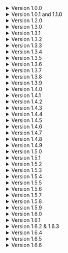 <details>
<summary>Version 1.0.0</summary>
Mod released with 3 scrap items and one equipment item.
</details>

<details>
<summary>Version 1.0.1 and 1.1.0</summary>
How does this website work?
</details>

<details>
<summary>Version 1.2.0</summary>
Figured out how this website works and made some name changes to avoid conflicts with other mods.
</details>

<details>
<summary>Version 1.3.0</summary>
Small code tweaks, starting work on a couple new items, and found some wonky mod interactions that I may or may not fix in the future but I will note them for now :D
</details>

<details>
<summary>Version 1.3.1</summary>
Small code tweaks, added bandages and the medkit, started work on a defibrillator and giving the crowbar a unique function.
</details>

<details>
<summary>Version 1.3.2</summary>
fixed some homepage text.
</details>

<details>
<summary>Version 1.3.3</summary>
fixed/updated some more homepage text.
</details>

<details>
<summary>Version 1.3.4</summary>
Added placeholder audio clips to stop the log spam and lag about it, sorry about that.
</details>

<details>
<summary>Version 1.3.5</summary>

- Changed how the explosive tank works and changed the testing spawn rate I had forgot to change (my bad)
- Disabled the crowbar and nail because I'm not happy with them
- Worked on the defibrillator some more
- Added the walking cane
- A whole bunch of random fixes
</details>

<details>
<summary>Version 1.3.6</summary>
Added a github? New textures, fixes, nothing major.
</details>

<details>
<summary>Version 1.3.7</summary>
Fixed for v50
</details>

<details>
<summary>Version 1.3.8</summary>
Fixed the scrap values not being the correct value in-game, nerfed the walking cane speed, added effects to using the medkit and bandages, fixed bandages not giving enough uses, fixed medkit logic, probably fixed some other stuff.
</details>

<details>
<summary>Version 1.3.9</summary>
Buffed the handlamp, buffed the walking cane slightly, and the walking cane now properly spawns on titan, dine, and rend. The 4.0.0 update may take a bit longer as I have quite a few items I'm creating that will require more attention and testing to work properly.
</details>

<details>
<summary>Version 1.4.0</summary>
Cleaned up a ton of beginner code, first try syncing the explosive tank's explosion (If you're reading this please report issues on github, multiplayer issues are difficult to test solo), fixed the models and cleaned up their textures, fixed some of the items floating when spawning the first time, more stuff probably. The items I planned to add are on hold to see if this implementation of the explosive tank works, If everything seems to be working I will add them next update.</details>

<details>
<summary>Version 1.4.1</summary>
New batch of items including: the toolbox, radioactive mineral cell, and gift wrap all with a new unique use or effect, new icons again. As always, this was tested in singleplayer and while I did account for multiplayer if any inconsistencies or bugs occur let me know on my github.</details>

<details>
<summary>Version 1.4.2</summary>

- Shrunk the handlamp so it doesn't cover as much screen space when held.
- Fixed random inconsistencies.
- Hopefully fixed the toolbox's syncing (forgot one word!).
</details>

<details>
<summary>Version 1.4.3</summary>

### It's been a while since I started this update so I'll just note all the changes I can recall.

- The Toolbox is now button presses instead of holding to use.
- The Medkit is now hold to heal instead of toggle.
- Replaced the Gift wrap with the Wish list.
- "radioactive mineral cell" is now named "radioactive cell" because name too long.
- Added the sizable scissors scrap item.
- Various model tweaks or redoes.
- Fixed a bunch of bugs I found that weren't too serious so I'm assuming nobody experienced them enough to report them.
- A ton of code changes and improvements probably.
- Replenished motivation.

#### And now for balance tweaks that I remember changing.

- The Medkit costs less and heals slightly faster.
- Bandages heal more with less charges (20 x 3) and now have a .5 second cooldown between uses.
- When dismantling turrets with the toolbox it has a chance of dropping a high value laser pointer.
- Explosive tank timer can be any time between 2-4 minutes.
- Walking cane nerfed again because I felt literally untouchable running from monsters with it in hand so now it's speed boost is 2x.

#### The next update shouldn't take as long, and as always, please report any issues on the GitHub page.

</details>

<details>
<summary>Version 1.4.4</summary>

### The First in a line of refinement updates.

- The Handlamp now uses it's own script so it shouldn't be affected by mods that change the flashlight but will still be affected by mods that change world lighting.
- The Handlamp no longer shows the flashlight's headlight when pocketed.
- The Handlamp is the first and only item to receive sounds. More items will have sounds added gradually.
- Fixed the radioactive cells model clipping from some angles and changed it's holding position.
- Fix for the harmless toolbox use error.
- Fix for the radioactive cell keeping it's previous name when scanned.
- Lowered the amount of clicks for the toolbox slightly and removed the click cooldown so clicking too quickly won't only count some clicks.
- Drastically improved the icons for everything.
- Candy jar disabled for now while I decide what to do with it.

#### That's all for now. If any issues arise from the Handlamp's new script (as I only tested it in singleplayer) report the issue and I'll fix it asap.

##### Also, I'm looking to change the name of the mod without having to post this as a new mod so if anyone knows how, I could really use the advice. I was considering just changing the name in the files but I don't want to break user's games by accident.

</details>

<details>
<summary>Version 1.4.5</summary>

### Quick update

- Tweaked explosive tank holding position
- Removed glitchlist the wishlist (wishlist)

</details>

<details>
<summary>Version 1.4.6</summary>

### Refinement strikes twice. update.

- Added sounds to the Explosive Tank, Radioactive Cell, Toolbox, Medkit, Bandages, and Sizable Scissors.
- Added the Lollipop scrap item.
- Added the Padlock scrap item.
- Readded the crowbar (Just a normal piece of scrap for now).

Leave feedback, changes, or additions on my Github. Really wish there was a comments section somewhere but whatever.
</details>

<details>
<summary>Version 1.4.7</summary>

### Small changes.

- Explosive tank can be reactivated by dropping it a couple times after it's been deactivated.
- Explosive tank effect and sounds are now indicators of whether it is active or not (no more sound effect in the ship).
- Shuffled the candy effects around and added a couple new ones.
- Lowered candies spawn rates to account for there being more of them.

Planned Additions - More sounds, two completely new items, mod options, think of more interesting candy effects, defib and crowbar functions finally.

Updates will continue to be slow, sorry. Leave feedback, changes, or additions on my Github. Really wish there was a comments section somewhere but whatever.
</details>

<details>
<summary>Version 1.4.8</summary>

### Updated to v55

- Fixed the weight issues introduced in v55 that some of the items had. No more 120 lb lollipops.
- Fixed Explosive tank being completely broken in v55.
- Tried adding an image to the mod page. hopefully it works.

Planned Additions - More sounds, two completely new items, mod options, think of more interesting candy effects, defib and crowbar functions finally.

Updates will continue to be slow, sorry. Leave feedback, changes, or additions on my Github. Really wish there was a comments section somewhere but whatever.
</details>

<details>
<summary>Version 1.4.9</summary>

### Updated to v55. again?

- Fixed the weight issues introduced in v55 that some of the items had. No more 120 lb lollipops.
- Fixed Explosive tank being completely broken in v55.
- Tried adding an image to the mod page. hopefully it works.
- Definitely didn't mess up something on the modpage in version 1.4.8 and updated again in two minutes to fix it.

Planned Additions - More sounds, two completely new items, mod options, think of more interesting candy effects, defib and crowbar functions finally.

Updates will continue to be slow, sorry. Leave feedback, changes, or additions on my Github. Really wish there was a comments section somewhere but whatever.
</details>

<details>
<summary>Version 1.5.0</summary>

### So many changes so little time. update.

- Changed some names and fixed inconsistent names.
- Added tags for all items to prevent item conflicts.
- Increased Radioactive Cell's price very slightly and dimmed its light a bit.
- Radioactive Cell's damage now works differently and its damage is based on how long you've held it.
- Fixed crash and syncing issue with the padlock.
- Removed healing sounds because they were very annoying to listen to.
- Scissors are more consistently dangerous.
- Reverted Tool Box to hold to use instead of spam clicking.
- Tried to fix Tool Box rewards being desynced.
- Tool Box can now dismantle active turrets after a lengthy dismantle time (5 seconds for landmines, 15 for turrets).
- Reduced the candies spawn rates further.
- Increased the candies values.
- Tweaked the Explosive Tank's functions.
- Model and sprite tweaks.
- Added control tooltips.
- Added configs for whether an item is loaded and if it is scrap or a store item (Pretty messy, took hours, but works).
- Added sound for deconstructing with the toolbox. I wanted UI but my mind refuses to sit through any more hours of confusion.
- And as always random minor things I've forgotten about.

Planned Additions - More sounds, three completely new items, think of more interesting candy effects, defib and crowbar functions finally.

If there are ANY issues, the link to my github is at the top of the page! Should be able to squeeze out one more update with some new content before I'll be very busy.
</details>

<details>
<summary>Version 1.5.1</summary>

### New stuff, more fixes.

- Added the rose scrap Item.
- Added ticket of exchange and golden ticket of exchange scrap items.
- Fixed some tool box and medical kit issues.
- Fixed tangled configs issue.
- Redid my latest icon changes because they looked terrible.
- Code consolidation.
- Reduced tool box turret dismantle time to 12, increased mine dismantle time to 6.
- Added various sounds to items.
- Rearranged the candy effects.


Planned Additions - More sounds, think of more interesting candy effects, defib and crowbar functions finally.

If there are ANY issues, the link to my github is at the top of the page!
</details>

<details>
<summary>Version 1.5.2</summary>

### The "how many updates?" update.

- Dimmed the hand lamp's bulb glow even further.
- Some more toolbox fixes.
- Gave exchange tickets the icons I forgot to add last update.
- Fixed explosive tank drop counter getting stuck and slightly lowered the time before exploding.
- Edits to the mod description.

Planned Additions - More sounds, think of more interesting candy effects, defib and crowbar functions finally.

If there are ANY issues, the link to my github is at the top of the page!
</details>

<details>
<summary>Version 1.5.3</summary>

### The final update of my week long update spree.

- Various model tweaks.
- Stopped the rose from hurting you twice when picked up initially.
- Removed leftover logging from testing.
- Dimmed the hand lamp EVEN FURTHER.
- Fixed the padlock floating when first spawned.
- Fixed instances where the explosive tank being created inside the ship room causes issues.
- I don't know if this actually needs csync so I removed the dependency for now.
- Crowbar is now a melee weapon that weighs a bit less than the usual shovel. opening doors with it will come later.
- Tweaked spawnrates a bit.
- Buffed healing a little.
- Added a bunch of missing sounds
- Simplified some code.


Planned Additions - defib and crowbar functions eventually.

I can never playtest enough so if you encounter ANY issues, the link to my github is at the top of the page!
</details>

<details>
<summary>Version 1.5.4</summary>

### Was supposed to be the last update for this week but...oops.

- Was testing some new teleporter item code using chocolate and I forgot to put chocolate back to how it's suppose to be last update. OOPS.
- Explosive tank and rad cell value increased.
- Rad cell damage nerfed.
- Added tips to the mod page for surviving only the most dangerous scrap items.
- Candies that gave minor speed now also refill your stamina.

Planned Additions/Changes - defib and crowbar functions eventually.

If there are ANY issues, the link to my github is at the top of the page!
</details>

<details>
<summary>Version 1.5.5</summary>

### The "It's technically next week" update.

- Handlamp bulb now properly changes whether it's on or off.
- Explosive tank sound was playing when it wasn't yet enabled. don't know how this started but I fixed it.
- Nerfed the radioactive cell's damage intervals even further to try and give more time when eyeless dogs force you to hold it and when the map is a longer one.
- Following the previous change, I've increased the explosive tanks timer a bit to give more time.
- Rewrote a chunk of old code to fix instances where the radioactive cell continued to hurt its holder from the grave when they are killed while holding it.

Planned Additions/Changes - defib and crowbar functions eventually.

If there are ANY issues, the link to my github is at the top of the page!
</details>

<details>
<summary>Version 1.5.6</summary>

### The ..stable? update.

- Completely rewrote how the handlamp code functions.
- Consolidated some code, fixed some bugs.
- Disabled candies in configs by default for now because they aren't too useful and bloat the spawning pool with lower value scrap items. If I don't find a use for them I may scrap them.
- Added the candy dispenser.
- Made the crowbar able to open doors by hitting them.
- Messed with the medical kit, hopefully it works correctly now. probably not.

Planned Additions/Changes - defib.

If there are ANY issues, the link to my github is at the top of the page!
</details>

<details>
<summary>Version 1.5.7</summary>

### The ..stable? update. again.

- Completely rewrote how the handlamp code functions.
- Consolidated some code, fixed some bugs.
- Disabled candies in configs by default for now because they aren't too useful and bloat the spawning pool with lower value scrap items. If I don't find a use for them I may scrap them.
- Added the candy dispenser.
- Made the crowbar able to open doors by hitting them.
- Messed with the medical kit, hopefully it works correctly now. probably not.
- Forgot to import..

Planned Additions/Changes - defib.

If there are ANY issues, the link to my github is at the top of the page!
</details>

<details>
<summary>Version 1.5.8</summary>

### An update of all time.

- Tweaked radioactive cell damage to put you on critical health before killing you instead of killing you instantly at 25 health sometimes.
- Crowbar takes two-three hits to unlock a locked door instead of 1 and will knock it open.
- Crowbar can knock open unlocked closed doors by hitting them once.
- Reduced time to heal with the medical kit.
- The medical kit now replenishes its healthpool overtime instead of being restocked at the ship, it'll take a bit to get it balanced right but it's a start.
- Possibly fixed spawning issues with all items including the tickets, dispenser, and toolbox. Or made it worse, we shall see.
- Tweaked spawn rates a bit.
- Model tweaks.

Planned Additions/Changes - defib For real this time.

I've been working on a few more interesting items but with my new job and needing to learn new code stuff for them it's taking a bit longer, and I just wanted to get this update out. If there are ANY issues, the link to my github is at the top of the page!
</details>

<details>
<summary>Version 1.5.9</summary>

#### V60 compatibilty confirmation update.

- Increased crowbar's spawnrate to account for other item spawn increases.
- Made any tools or scrap tools grabbable in orbit.
- Lowered candy spawn rates.
- Lowered the golden ticket conversions to 5 instead of 10 and increased it's spawn rate to 5.
- Tried to fix spawned scrap values only showing for the host, like the candy from the dispenser.
- Updated some internal stuff to the latest versions.

Planned Additions/Changes - defib For real THIS time.

Next update will be 2-3 new items. If there are ANY issues, the link to my github is at the top of the page!
</details>

<details>
<summary>Version 1.6.0</summary>

### The laying foundations update 1/2

- Tried to sync the padlock's door locking mechanic between players so you can lock your friends in rooms. You asked for it.
- Added the Defibrillator (disabled by default for testing. If you'd like to try it, enable it in the configs, but expect bugs).
- Added the Lifeline (disabled by default for testing. If you'd like to try it, enable it in the configs, but expect bugs).
- Added the Pocket Watch (Was supposed to have a function but I gave it's function to the Lifeline Device after I had already made its model. If you have any ideas what it should do I'd love to hear them).
- Added the adrenaline shot
- Removed candies.
- Restored some textures that mysteriously disappeared.
- Reduced the handlamp's battery capacity slightly so I could boost it's light reach slightly
- Made dropping the explosive tank deduct less time so new users have more time to think about picking it back up and so dropping it the first couple times isn't as punishing.
- The explosive tank's dropping mechanics are now completely disabled when dropped within the ship. Hitting it still blows it up.
- Messed with the spawn values again, one day maybe they'll feel correct.
- Worked on the spawn method for everything again.
- Increased the chance to spawn candy with the candy dispenser slightly.
- Tweaked the toolbox's trap detection to be more stable and accurate because it turns out landmines just have a weird collider or something. It also works more consistently while crounching now.
- Increased the value of scrap produced by the toolbox and slightly reduced it's cost because everytime I buy a toolbox it feels like traps mysteriously cease to exist.
- Changed some item's weights.
- Stuff I forgot about.


Planned Additions/Changes - Use medkit on teamates to heal them functionality, I actually hate doing ui but the toolbox will get ui someday, ...

The next update will have bug fixes for issues I recieve, some configs (I hate coding configs), effects/animations/sounds I didn't do due to lack of time, and probably balancing changes after I playtest the additions. I'm going to bed...
Report ANY and ALL issues if possible, the link to my github is at the top of the page!
</details>

<details>
<summary>Version 1.6.1</summary>

### Small follow-up update

- Undid some changes I made that just broke more stuff.
- Various fixes
- Fixed defib and lifeline not having battery initially.
- Made defib and lifeline disabled by default like I intended.
- Increased the toolbox price.
- Fixed plenty of incorrect code.
- I'm redoing most icons so those will be coming soon but I've added temporary icons to the new items.
- Tweaked some of the models.

Planned Additions/Changes - I'm messing with the defib model and will add It's icon when I finish it (the white square on the hotbar is a missing item texture not a bug), some sounds are still missing, some effects are still missing, rename lifeline, more bugs.

Pretty tired so the next update will take a few days unless a bug is critical, see y'all then. If there are ANY issues, the link to my github is at the top of the page!
</details>

<details>
<summary>Version 1.6.2 & 1.6.3</summary>

### Coat of paint update 2/2  (THIS UPDATE WILL BREAK SAVES WITH PREVIOUS MOD VERSIONS, THERE ARE LOTS OF INTERNAL AND EXTERNAL CHANGES)

- Fixed an OLD major bug that caused the medical kit and bandages to stop working after a day or reset.
- Fixed ticket uses not registering.
- Gave candy dispenser it's damage back, that change wasn't intentional.
- When items are destroyed (Tank exploding, Ticket used, etc.) their radar icons are now destroyed with them.
- Many new/redone item icons.
- Added configs for spawn rate and store cost. I will not be adding anymore configs anytime soon, this was tedious.
- Renamed some items. Lifeline -> Displacement Controller, Adrenaline Injector -> Emergency Injector, Broken Pocket Watch -> Pocket Watch.
- Displacement Controller heavily polished code wise and balanced so for now I will enable it by default.
- Added missing sounds.
- Tweaked models some more.
- Fixed pocket watch scan node not being where it's supposed to be.

- 1.6.3 -> Forgot to update the README with updated information :)

Plans for next update - A couple new deadly/dangerous scrap items, Polished defibrillator.

Thanks for 100,000 downloads I really appreciate it! If there are ANY issues, the link to my github is at the top of the page!
</details>

<details>
<summary>Version 1.6.4</summary>

### Bugfixes, consolidation.

- Fixed Handlamp staying on when running out of battery.
- Reduced light intensity of the controller's screen so it might not be so bright on modded moons.
- Removed unused assets and references.
- Reduced the glitch time of the controller a bit, extended the first connectivity stage range a bit.
- Changed the teleport method of the controller so it hopefully works for clients now.

Planned Additions/Changes - I'm messing with the defib model and will add It's icon when I finish it (the white square on the hotbar is a missing item texture not a bug), some sounds are still missing, some effects are still missing, rename lifeline, more bugs.

This'll be all for this weekend! See y'all next weekend! If there are ANY issues, the link to my github is at the top of the page!
</details>

<details>
<summary>Version 1.6.5</summary>

### Small Update.

- Shrunk the handlamp model by around 1/3.
- Tried to make the candy spawned by the dispenser update the prices on the clients so everyone can see the price. If it works I will do this to all the other items that spawn other items.
- Smoothed out displacement controller code and added more checks. It should be close if not complete code wise unless some random bugs crop up.
- Medical kit and bandages now update the hurt overlay and ui as you are healed. You also won't be stuck limping when healing over 20 with either of them as that is also updated.
- Tried to make defib work v2.

Planned Additions/Changes - Defib is still being messed with, more bugs, already brainstorming/creating some new dangerous scrap items.

If there are ANY issues, the link to my github is at the top of the page! I am also on the modding discord.
</details>

<details>
<summary>Version 1.6.6</summary>

### The mass fix update 1/2

#99% SURE THIS WILL BREAK WITH PREVIOUS SAVES.

It's been a little bit but I've not stopped working on the mod in my free time. This is the first of two updates that contains all of the fixes that have been reported or have been found by me playtesting the mod. Because of the shear amount of playtesting and bug fixing I had to do, I decided to postpone the new items until the next update and most of the extra visual effects and sounds will also be added then.

- Medical kit replenish rate slowed so that 2 or 3 of them will increase the amount of available health more drastically instead of one giving basically infinite health to the entire crew.
- Medical kit Healthpool is now set to max at the start of each planet.
- Fixed a couple instances where the handlamp would use battery when it shouldn't.
- Defibrillator now has sounds and works correctly.
- Tickets now work as intended.
- The rose will now apply a small slowness debuff each time it damages you.
- Brought back a few of my candies as special drops from the candy dispenser. The rest were lost to the void. The candies al do the same thing, they restore 10 health and give a very minor speed boost.
- Padlocks locking doors is now synced between players.
- Candy dispenser no longer spawns candy if the ship is in space, is currently in motion, or the current moon doesn't have a time cycle.
- The injector no longer heals, increases your sprint meter capacity, give more speed, give a jump buff, and changes your sprint meter color while active.
- The injector also drains your sprint meter and gives you a short slow debuff when the speed expires. Your sprint meter will also change to a seperate color while the slow is active.
- When used by clients the crowbar will now properly open the doors when unlocking locked doors.
- Model changes, new color variations for some objects, and improved effects for some objects.
- Fixed scissors not correctly being registered as a scrap item.
- Renamed displacement controller to shift controller to avoid terminal issues.
- Halved the glitch chance of the shift controller in the average connection range.
- Added a cushion to when the glitchs start randomly rolling in the average connection range so it can't roll to glitch as soon as you leave the great connection range.
- Spent like 5 hours trying to make a simple screen effect and have nothing to show for it.
- Switched out most of the objects networking to my own networking and tested it so I ended up redoing most of them several times to get them working correctly and synced. This is what delayed this update so long.
- The most noticable fixes are above but I fixed an insane amount of bugs that I did not bother recording here.

Planned Additions/Changes - Finish new items, rework the toolbox's function, looking at making a monster at some point but no promises.

May be a couple fix updates after if needed but otherwise I'll be taking a short break. If there are ANY issues, the link to my github is at the top of the page! The mod is also on the modding discord under the name "Usual Scrap" with a space.
</details>








